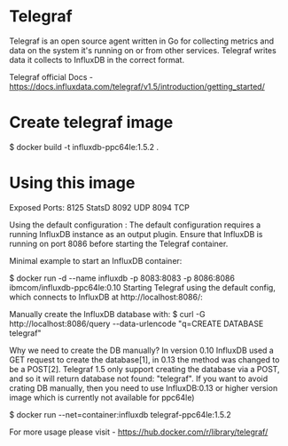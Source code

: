 # Telegraf

Telegraf is an open source agent written in Go for collecting metrics and data
on the system it's running on or from other services. Telegraf writes data it
collects to InfluxDB in the correct format.

Telegraf official Docs -
https://docs.influxdata.com/telegraf/v1.5/introduction/getting_started/

# Create telegraf image 
$ docker build -t influxdb-ppc64le:1.5.2 .

# Using this image

Exposed Ports:
8125 StatsD
8092 UDP
8094 TCP

Using the default configuration :
The default configuration requires a running InfluxDB instance as an output
plugin. Ensure that InfluxDB is running on port 8086 before starting the
Telegraf container.

Minimal example to start an InfluxDB container:

$ docker run -d --name influxdb -p 8083:8083 -p 8086:8086 ibmcom/influxdb-ppc64le:0.10
Starting Telegraf using the default config, which connects to InfluxDB at
http://localhost:8086/:

Manually create the InfluxDB database with:
$ curl -G http://localhost:8086/query --data-urlencode "q=CREATE DATABASE telegraf"

Why we need to create the DB manually?
In version 0.10 InfluxDB used a GET request to create the database[1], in 0.13
the method was changed to be a POST[2]. Telegraf 1.5 only support creating the
database via a POST, and so it will return database not found: "telegraf". If
you want to avoid crating DB manually, then you need to use InfluxDB:0.13 or
higher version image which is currently not available for ppc64le)

$ docker run --net=container:influxdb telegraf-ppc64le:1.5.2

For more usage please visit - https://hub.docker.com/r/library/telegraf/
